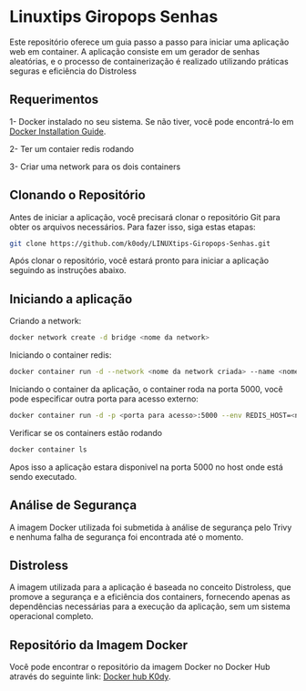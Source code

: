 # **Linuxtips Giropops Senhas**
Este repositório oferece um guia passo a passo para iniciar uma aplicação web em container. A aplicação consiste em um gerador de senhas aleatórias, e o processo de containerização é realizado utilizando práticas seguras e eficiência do Distroless

## **Requerimentos**
1- Docker instalado no seu sistema. Se não tiver, você pode encontrá-lo em [Docker Installation Guide](https://docs.docker.com/get-docker/).

2- Ter um contaier redis rodando

3- Criar uma network para os dois containers 

## **Clonando o Repositório**
Antes de iniciar a aplicação, você precisará clonar o repositório Git para obter os arquivos necessários. Para fazer isso, siga estas etapas:

```bash
git clone https://github.com/k0ody/LINUXtips-Giropops-Senhas.git

```

Após clonar o repositório, você estará pronto para iniciar a aplicação seguindo as instruções abaixo.


## **Iniciando a aplicação**
Criando a network:

```bash
docker network create -d bridge <nome da network>
```

Iniciando o container redis:

```bash
docker container run -d --network <nome da network criada> --name <nome do container> redis:7.2
```

Iniciando o container da aplicação, o container roda na porta 5000, você pode especificar outra porta para acesso externo:

```bash
docker container run -d -p <porta para acesso>:5000 --env REDIS_HOST=<nome do container redis> --network <nome da network criada> --name <nome para o container> k0dy/linuxtips-giropops-senha-distroless:1.0
```

Verificar se os containers estão rodando

```bash
docker container ls
```

Apos isso a aplicação estara disponivel na porta 5000 no host onde está sendo executado.


## **Análise de Segurança**
A imagem Docker utilizada foi submetida à análise de segurança pelo Trivy e nenhuma falha de segurança foi encontrada até o momento.

## **Distroless**
A imagem utilizada para a aplicação é baseada no conceito Distroless, que promove a segurança e a eficiência dos containers, fornecendo apenas as dependências necessárias para a execução da aplicação, sem um sistema operacional completo.

## **Repositório da Imagem Docker**
Você pode encontrar o repositório da imagem Docker no Docker Hub através do seguinte link:
[Docker hub K0dy](https://hub.docker.com/r/k0dy/linuxtips-giropops-senha-distroless).

